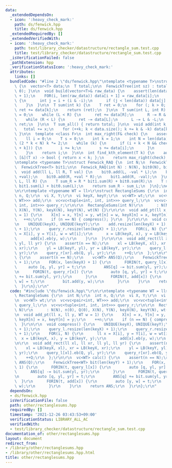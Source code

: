 ```yaml
---
data:
  _extendedDependsOn:
  - icon: ':heavy_check_mark:'
    path: ds/fenwick.hpp
    title: ds/fenwick.hpp
  _extendedRequiredBy: []
  _extendedVerifiedWith:
  - icon: ':heavy_check_mark:'
    path: test/library_checker/datastructure/rectangle_sum.test.cpp
    title: test/library_checker/datastructure/rectangle_sum.test.cpp
  _isVerificationFailed: false
  _pathExtension: hpp
  _verificationStatusIcon: ':heavy_check_mark:'
  attributes:
    links: []
  bundledCode: "#line 2 \"ds/fenwick.hpp\"\ntemplate <typename T>\nstruct FenwickTree\
    \ {\n  vector<T> data;\n  T total;\n\n  FenwickTree(int sz) : total(0) { data.assign(++sz,\
    \ 0); }\n\n  void build(vector<T>& raw_data) {\n    assert(len(data) == len(raw_data)\
    \ + 1);\n    FOR(i, len(raw_data)) data[i + 1] = raw_data[i];\n    FOR(i, len(data))\
    \ {\n      int j = i + (i & -i);\n      if (j < len(data)) data[j] += data[i];\n\
    \    }\n  }\n\n  T sum(int k) {\n    T ret = 0;\n    for (; k > 0; k -= k & -k)\
    \ ret += data[k];\n    return (ret);\n  }\n\n  T sum(int L, int R) {\n    T ret\
    \ = 0;\n    while (L < R) {\n      ret += data[R];\n      R -= R & -R;\n    }\n\
    \    while (R < L) {\n      ret -= data[L];\n      L -= L & -L;\n    }\n    return\
    \ ret;\n  }\n\n  T sum_all() { return total; }\n\n  void add(int k, T x) {\n \
    \   total += x;\n    for (++k; k < data.size(); k += k & -k) data[k] += x;\n \
    \ }\n\n  template <class F>\n  int max_right(F& check) {\n    assert(f(T(0)));\n\
    \    ll i = 0;\n    T s = 0;\n    int k = 1;\n    int N = len(data);\n    while\
    \ (2 * k < N) k *= 2;\n    while (k) {\n      if (i + k < N && check(s + data[i\
    \ + k])) {\n        i += k;\n        s += data[i];\n      }\n      k >>= 1;\n\
    \    }\n    return i;\n  }\n\n  int find_kth_element(T k) {\n    auto check =\
    \ [&](T x) -> bool { return x < k; };\n    return max_right(check);\n  }\n};\n\
    \ntemplate <typename T>\nstruct Fenwick_RAQ {\n  int N;\n  FenwickTree<T> bit0;\n\
    \  FenwickTree<T> bit1;\n\n  Fenwick_RAQ(int N) : N(N), bit0(N), bit1(N) {}\n\n\
    \  void add(ll L, ll R, T val) {\n    bit0.add(L, -val * L);\n    bit1.add(L,\
    \ +val);\n    bit0.add(R, +val * R);\n    bit1.add(R, -val);\n  }\n\n  T sum(ll\
    \ L, ll R) {\n    T sum_R = R * bit1.sum(R) + bit0.sum(R);\n    T sum_L = L *\
    \ bit1.sum(L) + bit0.sum(L);\n    return sum_R - sum_L;\n  }\n};\n#line 2 \"other/rectanglesums.hpp\"\
    \n\r\ntemplate <typename WT = ll>\r\nstruct RectangleSums {\r\n  int N;\r\n  int\
    \ n, Q;\r\n  vi X, Y;\r\n  vi keyX, keyY;\r\n  vc<WT> wt;\r\n  vc<vc<pair<int,\
    \ WT>>> add;\r\n  vc<vc<tuple<int, int, int>>> query_l;\r\n  vc<vc<tuple<int,\
    \ int, int>>> query_r;\r\n\r\n  RectangleSums(int N)\r\n      : N(N), n(0), Q(0),\
    \ X(N), Y(N), keyX(N), keyY(N), wt(N) {}\r\n\r\n  void add_pt(ll x, ll y, WT w\
    \ = 1) {\r\n    X[n] = x, Y[n] = y, wt[n] = w, keyX[n] = x, keyY[n] = y;\r\n \
    \   ++n;\r\n    if (n == N) { compress(); }\r\n  }\r\n\r\n  void compress() {\r\
    \n    UNIQUE(keyX), UNIQUE(keyY);\r\n    add.resize(len(keyX) + 1);\r\n    query_l.resize(len(keyX)\
    \ + 1);\r\n    query_r.resize(len(keyX) + 1);\r\n    FOR(i, N) {\r\n      ll x\
    \ = X[i], y = Y[i], w = wt[i];\r\n      x = LB(keyX, x), y = LB(keyY, y);\r\n\
    \      add[x].eb(y, w);\r\n    }\r\n  }\r\n\r\n  void add_rect(ll xl, ll xr, ll\
    \ yl, ll yr) {\r\n    assert(n == N);\r\n    xl = LB(keyX, xl), xr = LB(keyX,\
    \ xr);\r\n    yl = LB(keyY, yl), yr = LB(keyY, yr);\r\n    query_l[xl].eb(Q, yl,\
    \ yr);\r\n    query_r[xr].eb(Q, yl, yr);\r\n    ++Q;\r\n  };\r\n\r\n  vc<WT> calc()\
    \ {\r\n    assert(n == N);\r\n    vc<WT> ANS(Q);\r\n    FenwickTree<WT> bit(len(keyY)\
    \ + 1);\r\n    FOR(x, len(keyX) + 1) {\r\n      FORIN(t, query_l[x]) {\r\n   \
    \     auto [q, yl, yr] = t;\r\n        ANS[q] -= bit.sum(yl, yr);\r\n      }\r\
    \n      FORIN(t, query_r[x]) {\r\n        auto [q, yl, yr] = t;\r\n        ANS[q]\
    \ += bit.sum(yl, yr);\r\n      }\r\n      FORIN(t, add[x]) {\r\n        auto [y,\
    \ w] = t;\r\n        bit.add(y, w);\r\n      }\r\n    }\r\n    return ANS;\r\n\
    \  }\r\n};\r\n"
  code: "#include \"ds/fenwick.hpp\"\r\n\r\ntemplate <typename WT = ll>\r\nstruct\
    \ RectangleSums {\r\n  int N;\r\n  int n, Q;\r\n  vi X, Y;\r\n  vi keyX, keyY;\r\
    \n  vc<WT> wt;\r\n  vc<vc<pair<int, WT>>> add;\r\n  vc<vc<tuple<int, int, int>>>\
    \ query_l;\r\n  vc<vc<tuple<int, int, int>>> query_r;\r\n\r\n  RectangleSums(int\
    \ N)\r\n      : N(N), n(0), Q(0), X(N), Y(N), keyX(N), keyY(N), wt(N) {}\r\n\r\
    \n  void add_pt(ll x, ll y, WT w = 1) {\r\n    X[n] = x, Y[n] = y, wt[n] = w,\
    \ keyX[n] = x, keyY[n] = y;\r\n    ++n;\r\n    if (n == N) { compress(); }\r\n\
    \  }\r\n\r\n  void compress() {\r\n    UNIQUE(keyX), UNIQUE(keyY);\r\n    add.resize(len(keyX)\
    \ + 1);\r\n    query_l.resize(len(keyX) + 1);\r\n    query_r.resize(len(keyX)\
    \ + 1);\r\n    FOR(i, N) {\r\n      ll x = X[i], y = Y[i], w = wt[i];\r\n    \
    \  x = LB(keyX, x), y = LB(keyY, y);\r\n      add[x].eb(y, w);\r\n    }\r\n  }\r\
    \n\r\n  void add_rect(ll xl, ll xr, ll yl, ll yr) {\r\n    assert(n == N);\r\n\
    \    xl = LB(keyX, xl), xr = LB(keyX, xr);\r\n    yl = LB(keyY, yl), yr = LB(keyY,\
    \ yr);\r\n    query_l[xl].eb(Q, yl, yr);\r\n    query_r[xr].eb(Q, yl, yr);\r\n\
    \    ++Q;\r\n  };\r\n\r\n  vc<WT> calc() {\r\n    assert(n == N);\r\n    vc<WT>\
    \ ANS(Q);\r\n    FenwickTree<WT> bit(len(keyY) + 1);\r\n    FOR(x, len(keyX) +\
    \ 1) {\r\n      FORIN(t, query_l[x]) {\r\n        auto [q, yl, yr] = t;\r\n  \
    \      ANS[q] -= bit.sum(yl, yr);\r\n      }\r\n      FORIN(t, query_r[x]) {\r\
    \n        auto [q, yl, yr] = t;\r\n        ANS[q] += bit.sum(yl, yr);\r\n    \
    \  }\r\n      FORIN(t, add[x]) {\r\n        auto [y, w] = t;\r\n        bit.add(y,\
    \ w);\r\n      }\r\n    }\r\n    return ANS;\r\n  }\r\n};\r\n"
  dependsOn:
  - ds/fenwick.hpp
  isVerificationFile: false
  path: other/rectanglesums.hpp
  requiredBy: []
  timestamp: '2021-12-26 03:43:53+09:00'
  verificationStatus: LIBRARY_ALL_AC
  verifiedWith:
  - test/library_checker/datastructure/rectangle_sum.test.cpp
documentation_of: other/rectanglesums.hpp
layout: document
redirect_from:
- /library/other/rectanglesums.hpp
- /library/other/rectanglesums.hpp.html
title: other/rectanglesums.hpp
---
```

